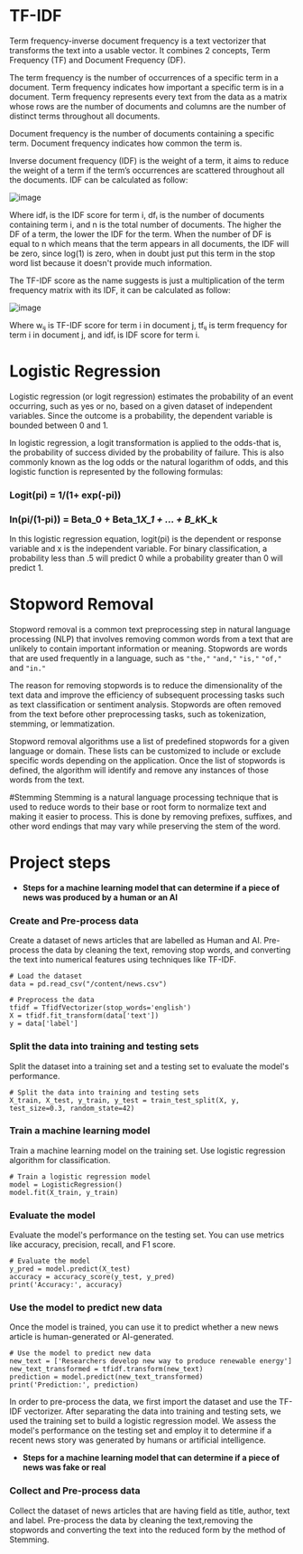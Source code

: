 # TF-IDF

Term frequency-inverse document frequency is a text vectorizer that transforms the text into a usable vector. It combines 2 concepts, Term Frequency (TF) and Document Frequency (DF).

The term frequency is the number of occurrences of a specific term in a document. Term frequency indicates how important a specific term is in a document. Term frequency represents every text from the data as a matrix whose rows are the number of documents and columns are the number of distinct terms throughout all documents.

Document frequency is the number of documents containing a specific term. Document frequency indicates how common the term is.

Inverse document frequency (IDF) is the weight of a term, it aims to reduce the weight of a term if the term’s occurrences are scattered throughout all the documents. IDF can be calculated as follow:
  
![image](https://user-images.githubusercontent.com/128599179/233066883-5fb976f0-4bd5-450e-b419-76881fd340a3.png)

Where idfᵢ is the IDF score for term i, dfᵢ is the number of documents containing term i, and n is the total number of documents. The higher the DF of a term, the lower the IDF for the term. When the number of DF is equal to n which means that the term appears in all documents, the IDF will be zero, since log(1) is zero, when in doubt just put this term in the stop word list because it doesn't provide much information.
	
The TF-IDF score as the name suggests is just a multiplication of the term frequency matrix with its IDF, it can be calculated as follow:
  
![image](https://user-images.githubusercontent.com/128599179/233066928-6e29b8fb-c877-419b-a1bf-004621bd0b7d.png)

Where wᵢⱼ is TF-IDF score for term i in document j, tfᵢⱼ is term frequency for term i in document j, and idfᵢ is IDF score for term i.



# Logistic Regression

Logistic regression (or logit regression) estimates the probability of an event occurring, such as yes or no, based on a given dataset of independent variables. Since the outcome is a probability, the dependent variable is bounded between 0 and 1. 
	
In logistic regression, a logit transformation is applied to the odds-that is, the probability of success divided by the probability of failure. This is also commonly known as the log odds or the natural logarithm of odds, and this logistic function is represented by the following formulas:
 
### Logit(pi) = 1/(1+ exp(-pi))



### ln(pi/(1-pi)) = Beta_0 + Beta_1*X_1 + … + B_k*K_k


In this logistic regression equation, logit(pi) is the dependent or response variable and x is the independent variable. For binary classification, a probability less than .5 will predict 0 while a probability greater than 0 will predict 1.  



# Stopword Removal

Stopword removal is a common text preprocessing step in natural language processing (NLP) that involves removing common words from a text that are unlikely to contain important information or meaning. Stopwords are words that are used frequently in a language, such as `"the,"` `"and,"` `"is,"` `"of,"` and `"in."`

The reason for removing stopwords is to reduce the dimensionality of the text data and improve the efficiency of subsequent processing tasks such as text classification or sentiment analysis. Stopwords are often removed from the text before other preprocessing tasks, such as tokenization, stemming, or lemmatization.

Stopword removal algorithms use a list of predefined stopwords for a given language or domain. These lists can be customized to include or exclude specific words depending on the application. Once the list of stopwords is defined, the algorithm will identify and remove any instances of those words from the text.

#Stemming
Stemming is a natural language processing technique that is used to reduce words to their base or root form to normalize text and making it easier to process. This is done by removing prefixes, suffixes, and other word endings that may vary while preserving the stem of the word.


# Project steps 
+ **Steps for a machine learning model that can determine if a piece of news was produced by a human or an AI**

### Create and Pre-process data 
Create a dataset of news articles that are labelled as Human and AI. Pre-process the data by cleaning the text, removing stop words, and converting the text into numerical features using techniques like TF-IDF.

```
# Load the dataset
data = pd.read_csv("/content/news.csv")

# Preprocess the data 
tfidf = TfidfVectorizer(stop_words='english')
X = tfidf.fit_transform(data['text'])
y = data['label']
```  

### Split the data into training and testing sets
Split the dataset into a training set and a testing set to evaluate the model's performance.

```  
# Split the data into training and testing sets
X_train, X_test, y_train, y_test = train_test_split(X, y, test_size=0.3, random_state=42)
```

### Train a machine learning model 
Train a machine learning model on the training set. Use logistic regression algorithm for classification.

```
# Train a logistic regression model
model = LogisticRegression()
model.fit(X_train, y_train)
```

### Evaluate the model
Evaluate the model's performance on the testing set. You can use metrics like accuracy, precision, recall, and F1 score.

```
# Evaluate the model
y_pred = model.predict(X_test)
accuracy = accuracy_score(y_test, y_pred)
print('Accuracy:', accuracy)
```

### Use the model to predict new data
Once the model is trained, you can use it to predict whether a new news article is human-generated or AI-generated.

```
# Use the model to predict new data
new_text = ['Researchers develop new way to produce renewable energy']
new_text_transformed = tfidf.transform(new_text)
prediction = model.predict(new_text_transformed)
print('Prediction:', prediction)
```

In order to pre-process the data, we first import the dataset and use the TF-IDF vectorizer. After separating the data into training and testing sets, we used the training set to build a logistic regression model. We assess the model's performance on the testing set and employ it to determine if a recent news story was generated by humans or artificial intelligence.



+ **Steps for a machine learning model that can determine if a piece of news was fake or real**
### Collect and Pre-process data 
Collect the dataset of news articles that are having field as title, author, text and label. Pre-process the data by cleaning the text,removing the stopwords and converting the text into the reduced form by the method of Stemming.



